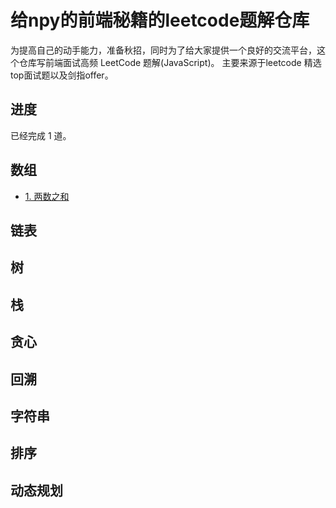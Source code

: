 # 给npy的前端秘籍的leetcode题解仓库
为提高自己的动手能力，准备秋招，同时为了给大家提供一个良好的交流平台，这个仓库写前端面试高频 LeetCode 题解(JavaScript)。
主要来源于leetcode 精选top面试题以及剑指offer。

## 进度

已经完成 1 道。

## 数组

- [1. 两数之和](https://github.com/Givenchy-Coisini/leetcode/issues/1)


## 链表


## 树


## 栈


## 贪心


## 回溯


## 字符串


## 排序


## 动态规划

